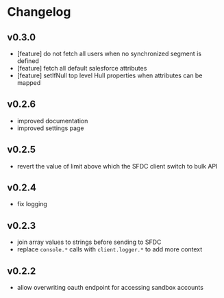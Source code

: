 # Changelog

## v0.3.0
- [feature] do not fetch all users when no synchronized segment is defined
- [feature] fetch all default salesforce attributes
- [feature] setIfNull top level Hull properties when attributes can be mapped

## v0.2.6
- improved documentation
- improved settings page

## v0.2.5
- revert the value of limit above which the SFDC client switch to bulk API

## v0.2.4
- fix logging

## v0.2.3
- join array values to strings before sending to SFDC
- replace `console.*` calls with `client.logger.*` to add more context

## v0.2.2
- allow overwriting oauth endpoint for accessing sandbox accounts
